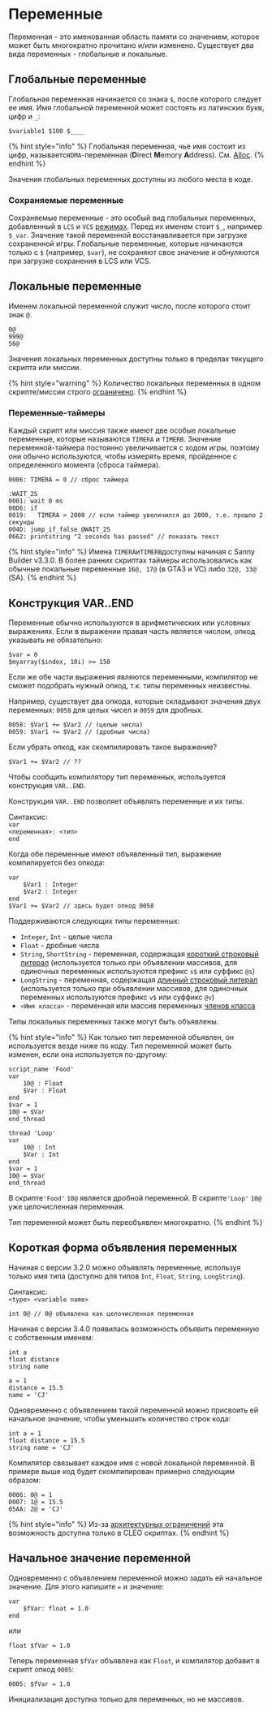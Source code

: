 # Переменные

Переменная - это именованная область памяти со значением, которое может быть многократно прочитано и/или изменено. Существует два вида переменных - глобальные и локальные.

## Глобальные переменные

Глобальная переменная начинается со знака `$`, после которого следует ее имя. Имя глобальной переменной может состоять из латинских букв, цифр и `_`:

`$variable1 $100 $____`

{% hint style="info" %}
Глобальная переменная, чье имя состоит из цифр, называется`DMA`-переменная (**D**irect **M**emory **A**ddress). См. [Alloc](built-in-commands.md#alloc).
{% endhint %}

Значения глобальных переменных доступны из любого места в коде.

### **Сохраняемые переменные**

Сохраняемые переменные - это особый вид глобальных переменных, добавленный в `LCS` и `VCS` [режимах](../edit-modes/). Перед их именем стоит `$_`, например `$_var`. Значение такой переменной восстанавливается при загрузке сохраненной игры. Глобальные переменные, которые начинаются только с `$` (например, `$var`), не сохраняют свое значение и обнуляются при загрузке сохранения в LCS или VCS.

## Локальные переменные

Именем локальной переменной служит число, после которого стоит знак `@`.

```
0@ 
999@ 
56@
```

Значения локальных переменных доступны только в пределах текущего скрипта или миссии.

{% hint style="warning" %}
Количество локальных переменных в одном скрипте/миссии строго [ограничено](../scm-documentation/gta-limits.md).
{% endhint %}

### Переменные-таймеры

Каждый скрипт или миссия также имеют две особые локальные переменные, которые называются `TIMERA` и `TIMERB`. Значение переменной-таймера постоянно увеличивается с ходом игры, поэтому они обычно используются, чтобы измерять время, пройденное с определенного момента (сброса таймера).

```
0006: TIMERA = 0 // сброс таймера

:WAIT_2S
0001: wait 0 ms
00D6: if
0019:   TIMERA > 2000 // если таймер увеличился до 2000, т.е. прошло 2 секунды
004D: jump_if_false @WAIT_2S
0662: printstring "2 seconds has passed" // показать текст
```

{% hint style="info" %}
Имена `TIMERA`и`TIMERB`доступны начиная с Sanny Builder v3.3.0. В более ранних скриптах таймеры использовались как обычные локальные переменные `16@, 17@` (в GTA3 и VC) либо `32@, 33@` (SA).
{% endhint %}

## Конструкция VAR..END

Переменные обычно используются в арифметических или условных выражениях. Если в выражении правая часть является числом, опкод указывать не обязательно:

```
$var = 0
$myarray($index, 10i) >= 150
```

Если же обе части выражения являются переменными, компилятор не сможет подобрать нужный опкод, т.к. типы переменных неизвестны.

Например, существует два опкода, которые складывают значения двух переменных: `0058` для целых чисел и `0059` для дробных.

```
0058: $Var1 += $Var2 // (целые числа)
0059: $Var1 += $Var2 // (дробные числа)
```

Если убрать опкод, как скомпилировать такое выражение?

```
$Var1 += $Var2 // ??
```

Чтобы сообщить компилятору тип переменных, используется конструкция `VAR..END`.

Конструкция `VAR..END` позволяет объявлять переменные и их типы.

Синтаксис:\
`var`\
`<переменная>: <тип>`\
`end`

Когда обе переменные имеют объявленный тип, выражение компилируется без опкода:

```
var
    $Var1 : Integer
    $Var2 : Integer
end
$Var1 += $Var2 // здесь будет опкод 0058
```

Поддерживаются следующих типы переменных:

* `Integer`, `Int` - целые числа
* `Float` - дробные числа
* `String`, `ShortString` - переменная, содержащая [короткий строковый литерал](data-types.md#strokovye-literaly) (используется только при объявлении массивов, для одиночных переменных используются префикс `s$` или суффикс `@s`)
* `LongString` - переменная, содержащая [длинный строковый литерал](data-types.md#strokovye-literaly) (используется только при объявлении массивов, для одиночных переменных используются префикс `v$` или суффикс `@v`)
* `<Имя класса>` - переменная или массив переменных [членов класса](classes.md#chleny-klassa)

Типы локальных переменных также могут быть объявлены.

{% hint style="info" %}
Как только тип переменной объявлен, он используется везде ниже по коду. Тип переменной может быть изменен, если она используется по-другому:

```
script_name 'Food'
var
    10@ : Float
    $Var : Float
end
$var = 1
10@ = $Var
end_thread

thread 'Loop'
var
    10@ : Int
    $Var : Int
end
$var = 1
10@ = $Var
end_thread
```

В скрипте`'Food'` `10@` является дробной переменной. В скрипте`'Loop'` `10@` уже целочисленная переменная.

Тип переменной может быть переобъявлен многократно.
{% endhint %}

## Короткая форма объявления переменных

Начиная с версии 3.2.0 можно объявлять переменные, используя только имя типа (доступно для типов `Int`, `Float`, `String`, `LongString`).

Синтаксис:\
`<type> <variable name>`

```
int 0@ // 0@ объявлена как целочисленная переменная
```

Начиная с версии 3.4.0 появилась возможность объявить переменную с собственным именем:

```
int a
float distance
string name

a = 1
distance = 15.5
name = 'CJ'
```

Одновременно с объявлением такой переменной можно присвоить ей начальное значение, чтобы уменьшить количество строк кода:

```
int a = 1
float distance = 15.5
string name = 'CJ'
```

Компилятор связывает каждое имя с новой локальной переменной. В примере выше код будет скомпилирован примерно следующим образом:

```
0006: 0@ = 1 
0007: 1@ = 15.5 
05AA: 2@ = 'CJ'
```

{% hint style="info" %}
Из-за [архитектурных ограничений](https://github.com/sannybuilder/dev/issues/32) эта возможность доступна только в CLEO скриптах.
{% endhint %}

## Начальное значение переменной

Одновременно с объявлением переменной можно задать ей начальное значение. Для этого напишите `=` и значение:

```
var
    $fVar: float = 1.0
end
```

или

```
float $fVar = 1.0
```

Теперь переменная `$fVar` объявлена как `Float`, и компилятор добавит в скрипт опкод `0005`:

```
0005: $fVar = 1.0
```

Инициализация доступна только для переменных, но не массивов.
